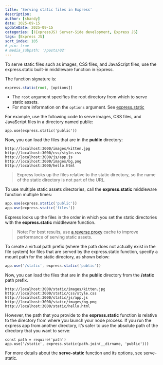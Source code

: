 ```yaml
---
title: 'Serving static files in Express'
description: 
author: [shandy]
date: 2025-09-15
updateDate: 2025-09-15
categories: [(ExpressJS) Server-Side development, Express JS]
tags: [Express JS]
sort_index: 105
# pin: true
# media_subpath: '/posts/02'
---
```


To serve static files such as images, CSS files, and JavaScript files, use the express.static built-in middleware function in Express.

The function signature is:

```js
express.static(root, [options])
```

- The `root` argument specifies the root directory from which to serve static assets. 
- For more information on the `options` argument. See [express.static](https://expressjs.com/en/5x/api.html#express.static)

For example, use the following code to serve images, CSS files, and JavaScript files in a directory named public:

```
app.use(express.static('public'))
```

Now, you can load the files that are in the **public** directory:

```
http://localhost:3000/images/kitten.jpg
http://localhost:3000/css/style.css
http://localhost:3000/js/app.js
http://localhost:3000/images/bg.png
http://localhost:3000/hello.html
```

> Express looks up the files relative to the static directory, so the name of the static directory is not part of the URL.    

To use multiple static assets directories, call the **express.static** middleware function multiple times:

```js
app.use(express.static('public'))
app.use(express.static('files'))
```

Express looks up the files in the order in which you set the static directories with the **express.static** middleware function.

> Note: For best results, use [a reverse proxy](https://expressjs.com/en/5x/api.html#app.use) cache to improve performance of serving static assets.

To create a virtual path prefix (where the path does not actually exist in the file system) for files that are served by the express.static function, specify a mount path for the static directory, as shown below:

```js
app.use('/static', express.static('public'))
```
Now, you can load the files that are in the **public** directory from the **/static** path prefix.

```
http://localhost:3000/static/images/kitten.jpg
http://localhost:3000/static/css/style.css
http://localhost:3000/static/js/app.js
http://localhost:3000/static/images/bg.png
http://localhost:3000/static/hello.html
```

However, the path that you provide to the **express.static** function is relative to the directory from where you launch your node process. If you run the express app from another directory, it’s safer to use the absolute path of the directory that you want to serve:

```
const path = require('path')
app.use('/static', express.static(path.join(__dirname, 'public')))
```

For more details about the **serve-static** function and its options, see serve-static.